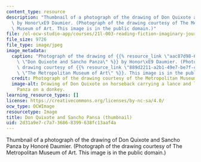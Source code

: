 ```yaml
---
content_type: resource
description: "Thumbnail of a photograph of the drawing of Don Quixote and Sancho Panza\
  \ by Honor\xE9 Daumier. (Photograph of the drawing courtesy of The Metropolitan\
  \ Museum of Art. This image is in the public domain.)"
file: /ol-ocw-studio-app/courses/21l-003-reading-fiction-imaginary-journeys-fall-2015/2d31a9e7c7a736868399638fc13aaf4a_21l-003f15-th.jpg
file_size: 9726
file_type: image/jpeg
image_metadata:
  caption: "Photograph of the drawing of {{% resource_link \"aac87d98-6a30-4188-9078-5c819bed65aa\"\
    \ \"Don Quixote and Sancho Panza\" %}} by Honor\xE9 Daumier. (Photograph of the\
    \ drawing courtesy of {{% resource_link \"889d2211-a2b1-49e7-be7f-c08650664d38\"\
    \ \"The Metropolitan Museum of Art\" %}}. This image is in the public domain.)"
  credit: Photograph of the drawing courtesy of the Metropolitan Museum of Art.
  image-alt: Drawing of Don Quixote on horseback carrying a lance and leading Sancho
    Panza on a donkey.
learning_resource_types: []
license: https://creativecommons.org/licenses/by-nc-sa/4.0/
ocw_type: OCWImage
resourcetype: Image
title: Don Quixote and Sancho Pansa (thumbnail)
uid: 2d31a9e7-c7a7-3686-8399-638fc13aaf4a
---
```

Thumbnail of a photograph of the drawing of Don Quixote and Sancho Panza by Honoré Daumier. (Photograph of the drawing courtesy of The Metropolitan Museum of Art. This image is in the public domain.)